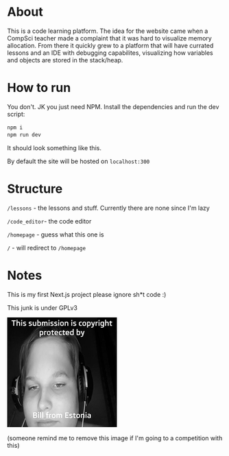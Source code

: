 # About

This is a code learning platform. The idea for the website came when a CompSci teacher made a complaint that it was hard to visualize memory allocation. From there it quickly grew to a platform that will have currated lessons and an IDE with debugging capabilites, visualizing how variables and objects are stored in the stack/heap.

# How to run

You don't. JK you just need NPM. Install the dependencies and run the dev script:

```bash
npm i
npm run dev
```

It should look something like this.

By default the site will be hosted on `localhost:300`

# Structure

`/lessons` - the lessons and stuff. Currently there are none since I'm lazy

`/code_editor`- the code editor

`/homepage` - guess what this one is

`/` - will redirect to `/homepage`

# Notes

This is my first Next.js project please ignore sh*t code :)

This junk is under GPLv3

![bill](https://github.com/MomchilKalestrov/the-platform/blob/main/billFromEstonia.png)

(someone remind me to remove this image if I'm going to a competition with this)
